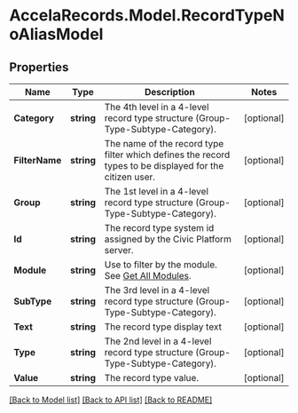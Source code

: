 # AccelaRecords.Model.RecordTypeNoAliasModel
## Properties

Name | Type | Description | Notes
------------ | ------------- | ------------- | -------------
**Category** | **string** | The 4th level in a 4-level record type structure (Group-Type-Subtype-Category). | [optional] 
**FilterName** | **string** | The name of the record type filter which defines the record types to be displayed for the citizen user. | [optional] 
**Group** | **string** | The 1st level in a 4-level record type structure (Group-Type-Subtype-Category). | [optional] 
**Id** | **string** | The record type system id assigned by the Civic Platform server. | [optional] 
**Module** | **string** | Use to filter by the module. See [Get All Modules](./api-settings.html#operation/v4.get.settings.modules). | [optional] 
**SubType** | **string** | The 3rd level in a 4-level record type structure (Group-Type-Subtype-Category). | [optional] 
**Text** | **string** | The record type display text | [optional] 
**Type** | **string** | The 2nd level in a 4-level record type structure (Group-Type-Subtype-Category). | [optional] 
**Value** | **string** | The record type value. | [optional] 

[[Back to Model list]](../README.md#documentation-for-models) [[Back to API list]](../README.md#documentation-for-api-endpoints) [[Back to README]](../README.md)

